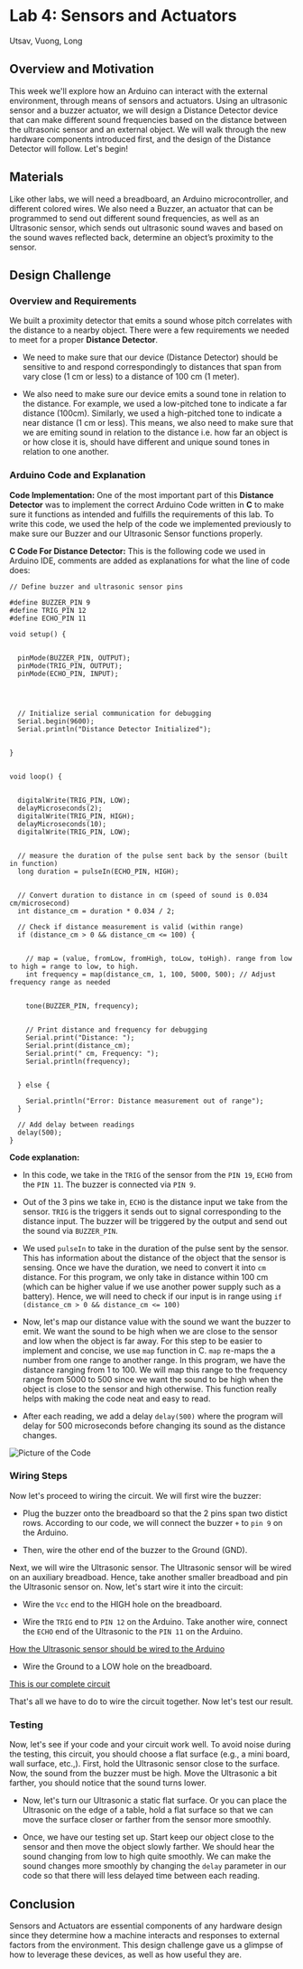# Lab 4: Sensors and Actuators
Utsav, Vuong, Long

## Overview and Motivation
This week we'll explore how an Arduino can interact with the external environment, through means of sensors and actuators. Using an ultrasonic sensor and a buzzer actuator, we will design a Distance Detector device that can make different sound frequencies based on the distance between the ultrasonic sensor and an external object. We will walk through the new hardware components introduced first, and the design of the Distance Detector will follow. Let's begin!

## Materials
Like other labs, we will need a breadboard, an Arduino microcontroller, and different colored wires. We also need a Buzzer, an actuator that can be programmed to send out different sound frequencies, as well as an Ultrasonic sensor, which sends out ultrasonic sound waves and based on the sound waves reflected back, determine an object’s proximity to the sensor.

## Design Challenge

### Overview and Requirements
We built a proximity detector that emits a sound whose pitch correlates with the distance to a nearby object. There were a few requirements we needed to meet for a proper **Distance Detector**.

 -  We need to make sure that our device (Distance Detector) should be sensitive to and respond correspondingly to distances that span from vary close (1 cm or less) to a distance of 100 cm (1 meter).

 - We also need to make sure our device emits a sound tone in relation to the distance. For example, we used a low-pitched tone to indicate a far distance (100cm). Similarly, we used a high-pitched tone to indicate a near distance (1 cm or less). This means, we also need to make sure that we are emiting sound in relation to the distance i.e. how far an object is or how close it is, should have different and unique sound tones in relation to one another.

 
### Arduino Code and Explanation

**Code Implementation:** One of the most important part of this **Distance Detector** was to implement the correct Arduino Code written in **C** to make sure it functions as intended and fulfills the requirements of this lab. To write this code, we used the help of the code we implemented previously to make sure our Buzzer and our Ultrasonic Sensor functions properly. 



**C Code For Distance Detector:** This is the following code we used in Arduino IDE, comments are added as explanations for what the line of code does:


```
// Define buzzer and ultrasonic sensor pins

#define BUZZER_PIN 9 
#define TRIG_PIN 12 
#define ECHO_PIN 11  

void setup() {


  pinMode(BUZZER_PIN, OUTPUT);
  pinMode(TRIG_PIN, OUTPUT);
  pinMode(ECHO_PIN, INPUT);
  



  // Initialize serial communication for debugging
  Serial.begin(9600);
  Serial.println("Distance Detector Initialized");


}


void loop() {


  digitalWrite(TRIG_PIN, LOW); 
  delayMicroseconds(2);  
  digitalWrite(TRIG_PIN, HIGH); 
  delayMicroseconds(10); 
  digitalWrite(TRIG_PIN, LOW); 
  

  // measure the duration of the pulse sent back by the sensor (built in function)
  long duration = pulseIn(ECHO_PIN, HIGH); 


  // Convert duration to distance in cm (speed of sound is 0.034 cm/microsecond)
  int distance_cm = duration * 0.034 / 2; 
  
  // Check if distance measurement is valid (within range)
  if (distance_cm > 0 && distance_cm <= 100) {


    // map = (value, fromLow, fromHigh, toLow, toHigh). range from low to high = range to low, to high.
    int frequency = map(distance_cm, 1, 100, 5000, 500); // Adjust frequency range as needed
    

    tone(BUZZER_PIN, frequency);

  
    // Print distance and frequency for debugging
    Serial.print("Distance: ");
    Serial.print(distance_cm);
    Serial.print(" cm, Frequency: ");
    Serial.println(frequency);


  } else {

    Serial.println("Error: Distance measurement out of range");
  }
  
  // Add delay between readings
  delay(500);
}
```

**Code explanation:** 
- In this code, we take in the `TRIG` of the sensor from the `PIN 19`, `ECHO` from the `PIN 11`. The buzzer is connected via `PIN 9`. 

- Out of the 3 pins we take in, `ECHO` is the distance input we take from the sensor. `TRIG` is the triggers it sends out to signal corresponding to the distance input. The buzzer will be triggered by the output and send out the sound via `BUZZER_PIN`. 

- We used `pulseIn` to take in the duration of the pulse sent by the sensor. This has information about the distance of the object that the sensor is sensing. Once we have the duration, we need to convert it into `cm` distance. For this program, we only take in distance within 100 cm (which can be higher value if we use another power supply such as a battery). Hence, we will need to check if our input is in range using `if (distance_cm > 0 && distance_cm <= 100)`

- Now, let's map our distance value with the sound we want the buzzer to emit. We want the sound to be high when we are close to the sensor and low when the object is far away. For this step to be easier to implement and concise, we use `map` function in C. `map` re-maps the a number from one range to another range. In this program, we have the distance ranging from 1 to 100. We will map this range to the frequency range from 5000 to 500 since we want the sound to be high when the object is close to the sensor and high otherwise. This function really helps with making the code neat and easy to read. 

- After each reading, we add a delay `delay(500)` where the program will delay for 500 microseconds before changing its sound as the distance changes. 

![Picture of the Code](resources/C-Code-DistanceDetector.png)

### Wiring Steps
Now let's proceed to wiring the circuit. We will first wire the buzzer:
- Plug the buzzer onto the breadboard so that the 2 pins span two distict rows. According to our code, we will connect the buzzer `+` to `pin 9` on the Arduino. 

- Then, wire the other end of the buzzer to the Ground (GND).

Next, we will wire the Ultrasonic sensor. The Ultrasonic sensor will be wired on an auxiliary breadboad. Hence, take another smaller breadboad and pin the Ultrasonic sensor on. Now, let's start wire it into the circuit:

- Wire the `Vcc` end to the HIGH hole on the breadboard.

- Wire the `TRIG` end to `PIN 12` on the Arduino. Take another wire, connect the `ECHO` end of the Ultrasonic to the `PIN 11` on the Arduino.

[How the Ultrasonic sensor should be wired to the Arduino](https://drive.google.com/file/d/1QpiMEBEWocV_we-ZWhOsj1qht8jwiiL3/view)

- Wire the Ground to a LOW hole on the breadboard. 

[This is our complete circuit](https://drive.google.com/file/d/1NMJiRnznTmDyTALjPS83z3xSZCcIcmI7/view)

That's all we have to do to wire the circuit together. Now let's test our result. 


### Testing
Now, let's see if your code and your circuit work well. To avoid noise during the testing, this circuit, you should choose a flat surface (e.g., a mini board, wall surface, etc.,). First, hold the Ultrasonic sensor close to the surface. Now, the sound from the buzzer must be high. Move the Ultrasonic a bit farther, you should notice that the sound turns lower. 

- Now, let's turn our Ultrasonic a static flat surface. Or you can place the Ultrasonic on the edge of a table, hold a flat surface so that we can move the surface closer or farther from the sensor more smoothly. 

- Once, we have our testing set up. Start keep our object close to the sensor and then move the object slowly farther. We should hear the sound changing from low to high quite smoothly. We can make the sound changes more smoothly by changing the `delay` parameter in our code so that there will less delayed time between each reading. 

## Conclusion
Sensors and Actuators are essential components of any hardware design since they determine how a machine interacts and responses to external factors from the environment. This design challenge gave us a glimpse of how to leverage these devices, as well as how useful they are.